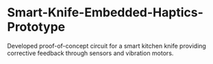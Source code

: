 # Smart-Knife-Embedded-Haptics-Prototype
Developed proof-of-concept circuit for a smart kitchen knife providing corrective feedback through sensors and vibration motors. 
